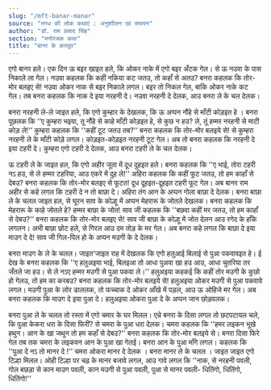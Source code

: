 ```yaml
---
slug: "/mft-banar-manar"
source: "मगध की लोक कथाएं : अनुशाीलन एवं संचयन"
author: "डॉ. राम प्रसाद सिंह"
section: "मनोरंजक कथा"
title: "बानर के करतूत"
---
```

एगो बानर हले। एक दिन ऊ बइर खाइत हले, कि ओकर नाके में एगो बइर अँटक गेल। से ऊ नउवा के पास निकाले ला गेल। नउवा कहलक कि कहीं नकिया कट जतउ, तो कहाँ से अतउ? बनरा कहलक कि तोर-मोर बलइए से! नउवा ओकर नाक से बइर निकाले लगल। बइर तो निकल गेल, बाकि ओकर नाके कट गेल। तब बनरा कहलक कि नाक दे इया नरहनी दे। नउवा नरहनी दे देलक, आउ बनरा ले के चल देलक।
 
बनरा नरहनी ले-ले जाइत हले, कि एगो कुम्हार के देखलक, कि ऊ अप्पन नौंहे से माँटी कोड़इत हे । बनरा पूछलक कि '’ए कुम्हरा भइया, तू नौंहे से काहे माँटी कोड़इत हे, से कुछ न हउ? ले, तूं हम्मर नरहनी से माटी कोड़ ले!'’ कुम्हरा कहलक कि ''कहीं टूट जतउ तब?'’ बनरा कहलक कि तोर-मोर बलइये से! से कुम्हरा नरहनी ले के माँटी कोड़े लगल। कोड़इत-कोड़इत नरहनी टूट गेल। अब तो बनरा कहलक कि नरहनी दे इया टहरी दे। कुम्हरा एगो टहरी दे देलक, आउ बनरा टहरी ले के चल देलक। 

ऊ टहरी ले के जाइत हल, कि एगो अहीर जूता में दूध दुहइत हले। बनरा कहलक कि ''ए भाई, तोरा टहरी नऽ हउ, से ले हम्मर टहरिया, आउ एकरे में दुह ले!'' अहिरा कहलक कि कहीं फूट जतउ, तो हम काहाँ से देबउ? बनरा कहलक कि तोर-मोर बलइए से फूटत! दूध दूहइत-दूहइत टहरी फूट गेल। अब बानर राम अहीर से कहे लगल कि टहरी दे न तो बाछा दे। अहिरा तंग आन के अप्पन गोला बाछा दे देलक। बनरा बाछा ले के चलल जाइत हल, से घूरन साव के कोल्हू में अप्पन मेहरारू के जोतले देखलक। बनरा कहलक कि मेहरारू के काहे जोतले हे? हम्मर बाछा के जोत! साव जी कहलक कि ''बछवा कहीं मर जतउ, तो हम काहाँ से देबउ?'’ बनरा कहलक कि तोर-मोर बलइए से! साव जी बाछा के कोल्हू में जोत देलन आउ रगेद के हाँके लगलन। अभी बाछा छोट हले, से गिरल आउ दम तोड़ के मर गेल। अब बनरा कहे लगल कि बाछा दे इया माउग दे दे! साव जी गिल-पिल हो के अप्पन मउगी के दे देलक। 

बनरा माउग के ले के चलल। जाइत'जाइत राह में देखलक कि एगो हलुआई बिलाई से पुआ पकवावइत हे। ई देख के बनरा कहलक कि ''ए हलुअइया भाई, बिलइआ तो आधा पुअवा खा हउ आउ, आधा चुतरिया तर जँतले जा हउ। से ले नऽए हम्मर मउगी से पुआ पकवा ले।'’ हलुअइया कहकई कि कहीं तोर मउगी के कुछो हो गेलउ, तो हम का करबउ? बनरा कहलक कि तोर-मोर बलइये से! हलुअइया ओकर मउगी से पुआ पकवावे लगल। मउगी पुआ के लोर डाललक, तो फच्चाक दे ओकर आँखे में पड़ल, आउ ऊ ओहिजे मर गेल। अब बनरा कहलक कि माउग दे इया पुआ दे। हलुअइया ओकरा पुआ दे के अप्पन जान छोड़वलक।
 
बनरा पुआ ले के चलल तो रस्ता में एगो चमार के घर मिलल। एन्ने बनरा के दिसा लगल तो छटपटायल चले, कि पुआ केकरा धरा के दिसा फिरीं? से चमरा के पुआ धरा देलक। चमरा कहलक कि ''हमर लइकन भूखे हथुन। आन के खा जथुन तो हम कहाँ से देबउ?'’ बनरा कहलक कि तोर-मोर बलइये से। बनरा दिसा फिरे गेल तब तक चमरा के लइकवन आन के पुआ खा गेलई। बनरा आन के पुआ माँगे लगल। कहलक कि ''पुआ दे नऽ तो मानर दे !'’ चमरा ओकरा मानर दे देलक । बनरा मानर ले के चलल । जाइत जाइत एगो टिल्हा मिलल। ओही टिल्हा पर चढ़ के मानर बजावे लगल, आउ गावे लगल कि ''नाक, से नरहनी पवली, गोल बछड़ा से कान माउग पवली, कान मउगी से पुआ पवली, पुआ से मानर पवली- धितिंगो, धितिंगो, धितिंगो!'' 